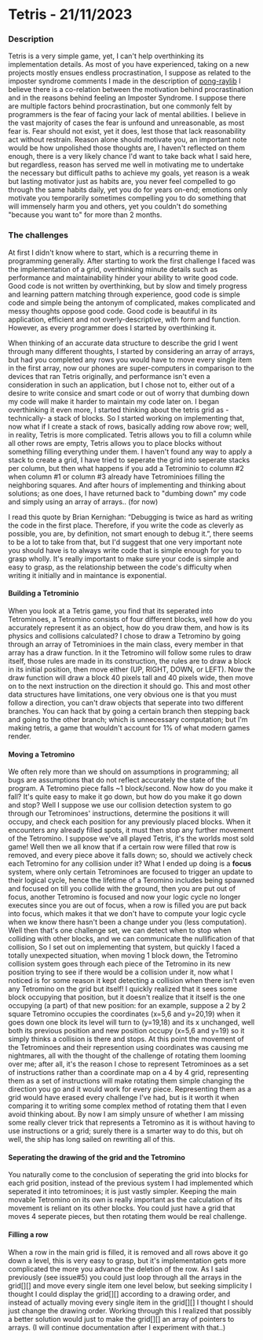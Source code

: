 # Tetris - 21/11/2023

### Description

Tetris is a very simple game, yet, I can't help overthinking its implementation details. As most of you have experienced, taking on a new projects mostly ensues endless procrastination, I suppose as related to the imposter syndrome comments I made in the description of [pong-raylib](https://github.com/AlOwain-LearningGraphics/docs/blob/main/Challenges-Faced/pong-raylib.md#Description) I believe there is a co-relation between the motivation behind procrastination and in the reasons behind feeling an Imposter Syndrome. I suppose there are multiple factors behind procrastination, but one commonly felt by programmers is the fear of facing your lack of mental abilities. I believe in the vast majority of cases the fear is unfound and unreasonable, as most fear is. Fear should not exist, yet it does, lest those that lack reasonability act without restrain. Reason alone should motivate you, an important note would be how unpolished those thoughts are, I haven't reflected on them enough, there is a very likely chance I'd want to take back what I said here, but regardless, reason has served me well in motivating me to undertake the necessary but difficult paths to achieve my goals, yet reason is a weak but lasting motivator just as habits are, you never feel compelled to go through the same habits daily, yet you do for years on-end; emotions only motivate you temporarily sometimes compelling you to do something that will immensely harm you and others, yet you couldn't do something "because you want to" for more than 2 months.

### The challenges

At first I didn't know where to start, which is a recurring theme in programming generally. After starting to work the first challenge I faced was the implementation of a grid, overthinking minute details such as performance and maintainability hinder your ability to write good code. Good code is not written by overthinking, but by slow and timely progress and learning pattern matching through experience, good code is simple code and simple being the antonym of complicated, makes complicated and messy thoughts oppose good code. Good code is beautiful in its application, efficient and not overly-descriptive, with form and function. However, as every programmer does I started by overthinking it.

When thinking of an accurate data structure to describe the grid I went through many different thoughts, I started by considering an array of arrays, but had you completed any rows you would have to move every single item in the first array, now our phones are super-computers in comparison to the devices that ran Tetris originally, and performance isn't even a consideration in such an application, but I chose not to, either out of a desire to write consice and smart code or out of worry that dumbing down my code will make it harder to maintain my code later on. I began overthinking it even more, I started thinking about the tetris grid as -technically- a stack of blocks. So I started working on implementing that, now what if I create a stack of rows, basically adding row above row; well, in reality, Tetris is more complicated. Tetris allows you to fill a column while all other rows are empty, Tetris allows you to place blocks without something filling everything under them. I haven't found any way to apply a stack to create a grid, I have tried to seperate the grid into seperate stacks per column, but then what happens if you add a Tetrominio to column #2 when column #1 or column #3 already have Tetrominioes filling the neighboring squares. And after hours of implementing and thinking about solutions; as one does, I have returned back to "dumbing down" my code and simply using an array of arrays.. (for now)

I read this quote by Brian Kernighan: “Debugging is twice as hard as writing the code in the first place. Therefore, if you write the code as cleverly as possible, you are, by definition, not smart enough to debug it.”, there seems to be a lot to take from that, but I'd suggest that one very important note you should have is to always write code that is simple enough for you to grasp wholly. It's really important to make sure your code is simple and easy to grasp, as the relationship between the code's difficulty when writing it initially and in maintance is exponential.

#### Building a Tetrominio

When you look at a Tetris game, you find that its seperated into Tetrominoes, a Tetromino consists of four different blocks, well how do you accurately represent it as an object, how do you draw them, and how is its physics and collisions calculated? I chose to draw a Tetromino by going through an array of Tetrominioes in the main class, every member in that array has a draw function. In it the Tetromino will follow some rules to draw itself, those rules are made in its construction, the rules are to draw a block in its initial position, then move either (UP, RIGHT, DOWN, or LEFT). Now the draw function will draw a block 40 pixels tall and 40 pixels wide, then move on to the next instruction on the direction it should go. This and most other data structures have limitations, one very obvious one is that you must follow a direction, you can't draw objects that seperate into two different branches. You can hack that by going a certain branch then stepping back and going to the other branch; which is unnecessary computation; but I'm making tetris, a game that wouldn't account for 1% of what modern games render.

#### Moving a Tetromino

We often rely more than we should on assumptions in programming; all bugs are assumptions that do not reflect accurately the state of the program. A Tetromino piece falls ~1 block/second. Now how do you make it fall? It's quite easy to make it go down, but how do you make it go down and stop? Well I suppose we use our collision detection system to go through our Tetrominoes' instructions, determine the positions it will occupy, and check each position for any previously placed blocks. When it encounters any already filled spots, it must then stop any further movement of the Tetromino. I suppose we've all played Tetris, it's the worlds most sold game! Well then we all know that if a certain row were filled that row is removed, and every piece above it falls down; so, should we actively check each Tetromino for any collision under it? What I ended up doing is a __focus__ system, where only certain Tetrominoes are focused to trigger an update to their logical cycle, hence the lifetime of a Teromino includes being spawned and focused on till you collide with the ground, then you are put out of focus, another Tetromino is focused and now your logic cycle no longer executes since you are out of focus, when a row is filled you are put back into focus, which makes it that we don't have to compute your logic cycle when we know there hasn't been a change under you (less computation). Well then that's one challenge set, we can detect when to stop when colliding with other blocks, and we can communicate the nullification of that collision, So I set out on implementing that system, but quickly I faced a totally unexpected situation, when moving 1 block down, the Tetromino collision system goes through each piece of the Tetromino in its new position trying to see if there would be a collision under it, now what I noticed is for some reason it kept detecting a collision when there isn't even any Tetromino on the grid but itself! I quickly realized that it sees some block occupying that position, but it doesn't realize that it itself is the one occupying (a part) of that new position: for an example, suppose a 2 by 2 square Tetromino occupies the coordinates (x=5,6 and y=20,19) when it goes down one block its level will turn to (y=19,18) and its x unchanged, well both its previous position and new position occupy (x=5,6 and y=19) so it simply thinks a collision is there and stops. At this point the movement of the Tetrominoes and their represention using coordinates was causing me nightmares, all with the thought of the challenge of rotating them looming over me; after all, it's the reason I chose to represent Tetrominoes as a set of instructions rather than a coordinate map on a 4 by 4 grid, representing them as a set of instructions will make rotating them simple changing the direction you go and it would work for every piece. Representing them as a grid would have erased every challenge I've had, but is it worth it when comparing it to writing some complex method of rotating them that I even avoid thinking about. By now I am simply unsure of whether I am missing some really clever trick that represents a Tetromino as it is without having to use instructions or a grid; surely there is a smarter way to do this, but oh well, the ship has long sailed on rewriting all of this.

#### Seperating the drawing of the grid and the Tetromino

You naturally come to the conclusion of seperating the grid into blocks for each grid position, instead of the previous system I had implemented which seperated it into tetrominoes; it is just vastly simpler. Keeping the main movable Tetromino on its own is really important as the calculation of its movement is reliant on its other blocks. You could just have a grid that moves 4 seperate pieces, but then rotating them would be real challenge.

#### Filling a row

When a row in the main grid is filled, it is removed and all rows above it go down a level, this is very easy to grasp, but it's implementation gets more complicated the more you advance the deletion of the row. As I said previously (see issue#5) you could just loop through all the arrays in the grid[][] and move every single item one level below, but seeking simplicity I thought I could display the grid[][] according to a drawing order, and instead of actually moving every single item in the grid[][] I thought I should just change the drawing order. Working through this I realized that possibly a better solution would just to make the grid[][] an array of pointers to arrays. (I will continue documentation after I experiment with that..)
